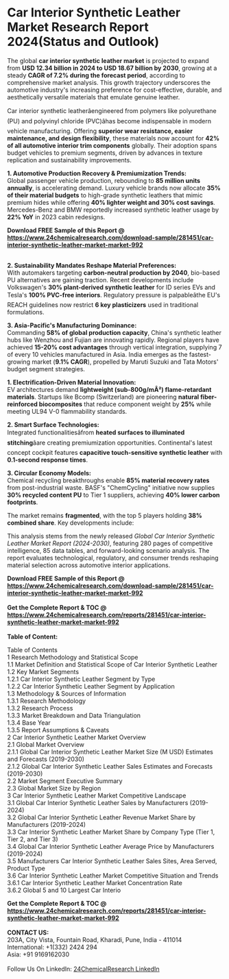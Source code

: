 <h1>Car Interior Synthetic Leather Market Research Report 2024(Status and Outlook)</h1><p>The global <strong>car interior synthetic leather market</strong> is projected to expand from <strong>USD 12.34 billion in 2024 to USD 18.67 billion by 2030</strong>, growing at a steady <strong>CAGR of 7.2% during the forecast period</strong>, according to comprehensive market analysis. This growth trajectory underscores the automotive industry's increasing preference for cost-effective, durable, and aesthetically versatile materials that emulate genuine leather.</p><p>Car interior synthetic leatherâengineered from polymers like polyurethane (PU) and polyvinyl chloride (PVC)âhas become indispensable in modern vehicle manufacturing. Offering <strong>superior wear resistance, easier maintenance, and design flexibility</strong>, these materials now account for <strong>42% of all automotive interior trim components</strong> globally. Their adoption spans budget vehicles to premium segments, driven by advances in texture replication and sustainability improvements.</p><p><strong>1. Automotive Production Recovery &amp; Premiumization Trends:</strong><br>
Global passenger vehicle production, rebounding to <strong>85 million units annually</strong>, is accelerating demand. Luxury vehicle brands now allocate <strong>35% of their material budgets</strong> to high-grade synthetic leathers that mimic premium hides while offering <strong>40% lighter weight and 30% cost savings</strong>. Mercedes-Benz and BMW reportedly increased synthetic leather usage by <strong>22% YoY</strong> in 2023 cabin redesigns.</p><div><b>Download FREE Sample of this Report @ 
            <a href="https://www.24chemicalresearch.com/download-sample/281451/car-interior-synthetic-leather-market-market-992">
            https://www.24chemicalresearch.com/download-sample/281451/car-interior-synthetic-leather-market-market-992</a></b></div><br><p><strong>2. Sustainability Mandates Reshape Material Preferences:</strong><br>
With automakers targeting <strong>carbon-neutral production by 2040</strong>, bio-based PU alternatives are gaining traction. Recent developments include Volkswagen's <strong>30% plant-derived synthetic leather</strong> for ID series EVs and Tesla's <strong>100% PVC-free interiors</strong>. Regulatory pressure is palpableâthe EU's REACH guidelines now restrict <strong>6 key plasticizers</strong> used in traditional formulations.</p><p><strong>3. Asia-Pacific's Manufacturing Dominance:</strong><br>
Commanding <strong>58% of global production capacity</strong>, China's synthetic leather hubs like Wenzhou and Fujian are innovating rapidly. Regional players have achieved <strong>15-20% cost advantages</strong> through vertical integration, supplying 7 of every 10 vehicles manufactured in Asia. India emerges as the fastest-growing market (<strong>9.1% CAGR</strong>), propelled by Maruti Suzuki and Tata Motors' budget segment strategies.</p><p><strong>1. Electrification-Driven Material Innovation:</strong><br>
EV architectures demand <strong>lightweight (sub-800g/mÂ²) flame-retardant materials</strong>. Startups like Bcomp (Switzerland) are pioneering <strong>natural fiber-reinforced biocomposites</strong> that reduce component weight by <strong>25%</strong> while meeting UL94 V-0 flammability standards.</p><p><strong>2. Smart Surface Technologies:</strong><br>
Integrated functionalitiesâfrom <strong>heated surfaces to illuminated stitching</strong>âare creating premiumization opportunities. Continental's latest concept cockpit features <strong>capacitive touch-sensitive synthetic leather</strong> with <strong>0.1-second response times</strong>.</p><p><strong>3. Circular Economy Models:</strong><br>
Chemical recycling breakthroughs enable <strong>85% material recovery rates</strong> from post-industrial waste. BASF's "ChemCycling" initiative now supplies <strong>30% recycled content PU</strong> to Tier 1 suppliers, achieving <strong>40% lower carbon footprints</strong>.</p><p>The market remains <strong>fragmented</strong>, with the top 5 players holding <strong>38% combined share</strong>. Key developments include:</p><p>This analysis stems from the newly released <em>Global Car Interior Synthetic Leather Market Report (2024-2030)</em>, featuring 280 pages of competitive intelligence, 85 data tables, and forward-looking scenario analysis. The report evaluates technological, regulatory, and consumer trends reshaping material selection across automotive interior applications.</p><div><b>Download FREE Sample of this Report @ 
            <a href="https://www.24chemicalresearch.com/download-sample/281451/car-interior-synthetic-leather-market-market-992">
            https://www.24chemicalresearch.com/download-sample/281451/car-interior-synthetic-leather-market-market-992</a></b></div><br><div><b>Get the Complete Report & TOC @ 
            <a href="https://www.24chemicalresearch.com/reports/281451/car-interior-synthetic-leather-market-market-992">
            https://www.24chemicalresearch.com/reports/281451/car-interior-synthetic-leather-market-market-992</a></b></div><br>
            <b>Table of Content:</b><p>Table of Contents<br />
 1 Research Methodology and Statistical Scope<br />
 1.1 Market Definition and Statistical Scope of Car Interior Synthetic Leather<br />
 1.2 Key Market Segments<br />
 1.2.1 Car Interior Synthetic Leather Segment by Type<br />
 1.2.2 Car Interior Synthetic Leather Segment by Application<br />
 1.3 Methodology & Sources of Information<br />
 1.3.1 Research Methodology<br />
 1.3.2 Research Process<br />
 1.3.3 Market Breakdown and Data Triangulation<br />
 1.3.4 Base Year<br />
 1.3.5 Report Assumptions & Caveats<br />
 2 Car Interior Synthetic Leather Market Overview<br />
 2.1 Global Market Overview<br />
 2.1.1 Global Car Interior Synthetic Leather Market Size (M USD) Estimates and Forecasts (2019-2030)<br />
 2.1.2 Global Car Interior Synthetic Leather Sales Estimates and Forecasts (2019-2030)<br />
 2.2 Market Segment Executive Summary<br />
 2.3 Global Market Size by Region<br />
 3 Car Interior Synthetic Leather Market Competitive Landscape<br />
 3.1 Global Car Interior Synthetic Leather Sales by Manufacturers (2019-2024)<br />
 3.2 Global Car Interior Synthetic Leather Revenue Market Share by Manufacturers (2019-2024)<br />
 3.3 Car Interior Synthetic Leather Market Share by Company Type (Tier 1, Tier 2, and Tier 3)<br />
 3.4 Global Car Interior Synthetic Leather Average Price by Manufacturers (2019-2024)<br />
 3.5 Manufacturers Car Interior Synthetic Leather Sales Sites, Area Served, Product Type<br />
 3.6 Car Interior Synthetic Leather Market Competitive Situation and Trends<br />
 3.6.1 Car Interior Synthetic Leather Market Concentration Rate<br />
 3.6.2 Global 5 and 10 Largest Car Interio</p><div><b>Get the Complete Report & TOC @ 
            <a href="https://www.24chemicalresearch.com/reports/281451/car-interior-synthetic-leather-market-market-992">
            https://www.24chemicalresearch.com/reports/281451/car-interior-synthetic-leather-market-market-992</a></b></div><br><b>CONTACT US:</b><br>
            203A, City Vista, Fountain Road, Kharadi, Pune, India - 411014<br>
            International: +1(332) 2424 294<br>
            Asia: +91 9169162030 <br><br>
            Follow Us On LinkedIn: <a href="https://www.linkedin.com/company/24chemicalresearch/">24ChemicalResearch LinkedIn</a>